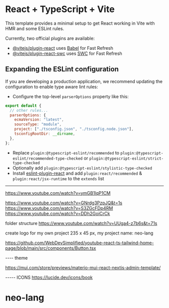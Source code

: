 # React + TypeScript + Vite

This template provides a minimal setup to get React working in Vite with HMR and some ESLint rules.

Currently, two official plugins are available:

- [@vitejs/plugin-react](https://github.com/vitejs/vite-plugin-react/blob/main/packages/plugin-react/README.md) uses [Babel](https://babeljs.io/) for Fast Refresh
- [@vitejs/plugin-react-swc](https://github.com/vitejs/vite-plugin-react-swc) uses [SWC](https://swc.rs/) for Fast Refresh

## Expanding the ESLint configuration

If you are developing a production application, we recommend updating the configuration to enable type aware lint rules:

- Configure the top-level `parserOptions` property like this:

```js
export default {
  // other rules...
  parserOptions: {
    ecmaVersion: "latest",
    sourceType: "module",
    project: ["./tsconfig.json", "./tsconfig.node.json"],
    tsconfigRootDir: __dirname,
  },
};
```

- Replace `plugin:@typescript-eslint/recommended` to `plugin:@typescript-eslint/recommended-type-checked` or `plugin:@typescript-eslint/strict-type-checked`
- Optionally add `plugin:@typescript-eslint/stylistic-type-checked`
- Install [eslint-plugin-react](https://github.com/jsx-eslint/eslint-plugin-react) and add `plugin:react/recommended` & `plugin:react/jsx-runtime` to the `extends` list

---

https://www.youtube.com/watch?v=ymGB1lqP1CM

https://www.youtube.com/watch?v=GNrdg3PzpJQ&t=1s
https://www.youtube.com/watch?v=S3ZGcFDp4RM
https://www.youtube.com/watch?v=DDh2GoiCrCk

folder structure
https://www.youtube.com/watch?v=UUga4-z7b6s&t=71s

create logo for my own project 235 x 45 px, my project name: neo-lang

https://github.com/WebDevSimplified/youtube-react-ts-tailwind-home-page/blob/main/src/components/Button.tsx

---- theme

https://mui.com/store/previews/materio-mui-react-nextjs-admin-template/

----- ICONS
https://lucide.dev/icons/book
# neo-lang
